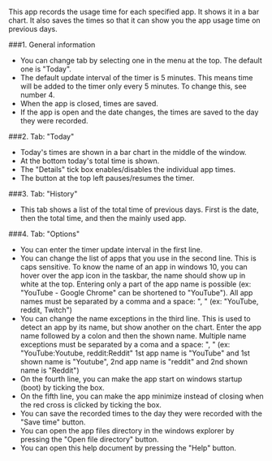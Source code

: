 This app records the usage time for each specified app. It shows it in a bar chart. It also saves the times so that it can show you the app usage time on previous days.

###1. General information
- You can change tab by selecting one in the menu at the top. The default one is "Today".
- The default update interval of the timer is 5 minutes. This means time will be added to the timer only every 5 minutes. To change this, see number 4.
- When the app is closed, times are saved.
- If the app is open and the date changes, the times are saved to the day they were recorded.

###2. Tab: "Today"
- Today's times are shown in a bar chart in the middle of the window.
- At the bottom today's total time is shown.
- The "Details" tick box enables/disables the individual app times.
- The button at the top left pauses/resumes the timer.

###3. Tab: "History"
- This tab shows a list of the total time of previous days. First is the date, then the total time, and then the mainly used app.

###4. Tab: "Options"
- You can enter the timer update interval in the first line.
- You can change the list of apps that you use in the second line. This is caps sensitive. To know the name of an app in windows 10, you can hover over the app icon in the taskbar, the name should show up in white at the top. Entering 
  only a part of the app name is possible (ex: "YouTube - Google Chrome" can be shortened to "YouTube"). All app names must be separated by a comma and a space: ", " (ex: "YouTube, reddit, Twitch")
- You can change the name exceptions in the third line. This is used to detect an app by its name, but show another on the chart. Enter the app name followed by a colon and then the shown name. Multiple name exceptions must be separated
  by a coma and a space: ", " (ex: "YouTube:Youtube, reddit:Reddit" 1st app name is "YouTube" and 1st shown name is "Youtube", 2nd app name is "reddit" and 2nd shown name is "Reddit")
- On the fourth line, you can make the app start on windows startup (boot) by ticking the box.
- On the fifth line, you can make the app minimize instead of closing when the red cross is clicked by ticking the box.
- You can save the recorded times to the day they were recorded with the "Save time" button.
- You can open the app files directory in the windows explorer by pressing the "Open file directory" button.
- You can open this help document by pressing the "Help" button.
